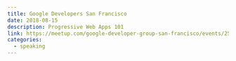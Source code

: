 ```yaml
---
title: Google Developers San Francisco
date: 2018-08-15
description: Progressive Web Apps 101
link: https://meetup.com/google-developer-group-san-francisco/events/251833049/
categories:
  - speaking
---
```

